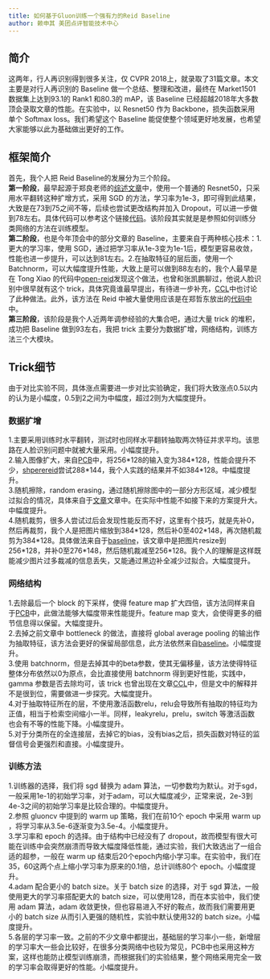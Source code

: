```yaml
---
title: 如何基于Gluon训练一个强有力的Reid Baseline
author: 赖申其 美团点评智能技术中心 
---
```


## 简介
这两年，行人再识别得到很多关注，仅 CVPR 2018上，就录取了31篇文章。本文主要是对行人再识别的 Baseline 做一个总结、整理和改进，最终在 Market1501 数据集上达到93.1的 Rank1 和80.3的 mAP，该 Baseline 已经超越2018年大多数顶会录取文章的性能。在实验中，以 Resnet50 作为 Backbone，损失函数采用单个 Softmax loss。我们希望这个 Baseline 能促使整个领域更好地发展，也希望大家能够以此为基础做出更好的工作。

## 框架简介
首先，我个人把 Reid Baseline的发展分为三个阶段。  
<b>第一阶段</b>，最早起源于郑良老师的[综述文章](https://arxiv.org/abs/1610.02984)中，使用一个普通的 Resnet50，只采用水平翻转这种扩增方式，采用 SGD 的方法，学习率为1e-3，即可得到此结果，大致是在73到75之间不等，后续也尝试更改结构并加入 Dropout，可以进一步做到78左右。具体代码可以参考这个链接[代码](https://github.com/zhunzhong07/IDE-baseline-Market-1501)。该阶段其实就是是参照如何训练分类网络的方法在训练模型。  
<b>第二阶段</b>，也是今年顶会中的部分文章的 Baseline，主要来自于两种核心技术：1.更大的学习率，使用 SGD，通过把学习率从1e-3变为1e-1后，模型更容易收敛，性能也进一步提升，可以达到81左右。2.在抽取特征的层后面，使用一个 Batchnorm，可以大幅度提升性能，大致上是可以做到88左右的，我个人最早是在 Tong Xiao 的代码中[open-reid](https://github.com/Cysu/open-reid)发现这个做法，也曾和张凯鹏聊过，他说人脸识别中很早就有这个 trick，具体究竟谁最早提出，有待进一步补充，[CCL](https://arxiv.org/abs/1801.05678)中也讨论了此种做法。此外，该方法在 Reid 中被大量使用应该是在郑哲东放出的[代码中](https://github.com/layumi/Person_reID_baseline_pytorch)中。  
<b>第三阶段</b>，该阶段是我个人近两年调参经验的大集合吧，通过大量 trick 的堆积，成功把 Baseline 做到93左右，我把 trick 主要分为数据扩增，网络结构，训练方法三个大模块。

## Trick细节
由于对比实验不同，具体涨点需要进一步对比实验确定，我们将大致涨点0.5以内的认为是小幅度，0.5到2之间为中幅度，超过2则为大幅度提升。

### 数据扩增

1.主要采用训练时水平翻转，测试时也同样水平翻转抽取两次特征并求平均。该思路在人脸识别问题中就被大量采用。小幅度提升。  
2.输入图像扩大，来自[PCB](https://link.springer.com/chapter/10.1007%2F978-3-030-01225-0_30)中，将256\*128的输入变为384\*128，性能会提升不少，[shperereid](https://arxiv.org/abs/1807.00537)尝试288\*144，我个人实践的结果并不如384\*128。中幅度提升。  
3.随机擦除，random erasing，通过随机擦除图中的一部分方形区域，减少模型过拟合的情况，具体来自于[文章](https://arxiv.org/abs/1708.04896)文章中。在实际中性能不如接下来的方案提升大。中幅度提升。  
4.随机裁剪，很多人尝试过后会发现性能反而不好，这里有个技巧，就是先补0，然后再裁剪，我个人是把图片缩放到384\*128，然后补0至402\*148，再次随机裁剪为384\*128。具体做法来自于[baseline](https://arxiv.org/abs/1807.11042)，该文章中是把图片resize到256\*128，并补0至276\*148，然后随机裁减至256\*128。我个人的理解是这样既能减少图片过多裁减的信息丢失，又能通过黑边补全减少过拟合。大幅度提升。  


### 网络结构
1.去除最后一个 block 的下采样，使得 feature map 扩大四倍，该方法同样来自于[PCB](https://link.springer.com/chapter/10.1007%2F978-3-030-01225-0_30)中，此做法能够大幅度带来性能提升。feature map 变大，会使得更多的细节信息得以保留。大幅度提升。  
2.去掉之前文章中 bottleneck 的做法，直接将 global average pooling 的输出作为抽取特征，该方法会更好的保留局部信息，此方法依然来自[baseline](https://arxiv.org/abs/1807.11042)。小幅度提升。  
3.使用 batchnorm，但是去掉其中的beta参数，使其无偏移量，该方法使得特征整体分布依然以0为原点，会比直接使用 batchnorm 得到更好性能，实践中，gamma 参数是否去除均可，该 trick 也曾出现在文章[CCL](https://arxiv.org/abs/1801.05678)中，但是文中的解释并不是很到位，需要做进一步探究。大幅度提升。  
4.对于抽取特征所在的层，不使用激活函数relu，relu会导致所有抽取的特征均为正值，相当于检索空间缩小一半。同样，leakyrelu，prelu，switch 等激活函数也会有不等的性能下降。小幅度提升。  
5.对于分类所在的全连接层，去掉它的bias，没有bias之后，损失函数对特征的监督信号会更强烈和直接。小幅度提升。

### 训练方法
1.训练器的选择，我们将 sgd 替换为 adam 算法，一切参数均为默认。对于sgd，一般采用1e-1的初始学习率，对于adam，可以大幅度减少，正常来说，2e-3到4e-3之间的初始学习率是比较合理的。中幅度提升。  
2.参照 gluoncv 中提到的 warm up 策略，我们在前10个 epoch 中采用 warm up ，将学习率从3.5e-6逐渐变为3.5e-4。小幅度提升。  
3.学习率和 epoch 的选择。由于结构中已经没有了 dropout，故而模型有很大可能在训练中会突然崩溃而导致大幅度降低性能，通过实验，我们大致选出了一组合适的超参，一般在 warm up 结束后20个epoch内缩小学习率。在实验中，我们在35，60这两个点上缩小学习率为原来的0.1倍，总计训练80个 epoch。小幅度提升。  
4.adam 配合更小的 batch size。关于 batch size 的选择，对于 sgd 算法，一般使用更大的学习率搭配更大的 batch size，可以使用128，而在本实验中，我们使用 adam 算法，adam 收敛更快，但也容易进入不好的鞍点，故而我们需要用更小的 batch size 从而引入更强的随机性，实验中默认使用32的 batch size。小幅度提升。  
5.各层的学习率一致。之前的不少文章中都提出，基础层的学习率小一些，新增层的学习率大一些会比较好，在很多分类网络中也较为常见，PCB中也采用这种方案，这样也能防止模型训练崩溃，而根据我们的实验结果，整个网络采用完全一致的学习率会取得更好的性能。小幅度提升。
